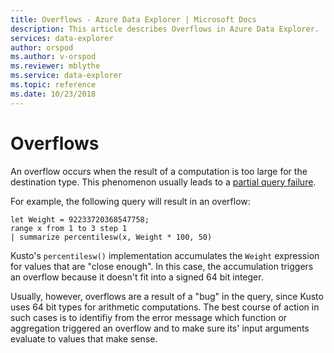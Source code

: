 ```yaml
---
title: Overflows - Azure Data Explorer | Microsoft Docs
description: This article describes Overflows in Azure Data Explorer.
services: data-explorer
author: orspod
ms.author: v-orspod
ms.reviewer: mblythe
ms.service: data-explorer
ms.topic: reference
ms.date: 10/23/2018
---
```

# Overflows

An overflow occurs when the result of a computation is too large for the destination type.
This phenomenon usually leads to a [partial query failure](partialqueryfailures.md).

For example, the following query will result in an overflow:

```kusto
let Weight = 92233720368547758;
range x from 1 to 3 step 1
| summarize percentilesw(x, Weight * 100, 50)
```

Kusto's `percentilesw()` implementation accumulates the `Weight` expression for values that are "close enough".
In this case, the accumulation triggers an overflow because it doesn't fit into a signed 64 bit integer.

Usually, however, overflows are a result of a "bug" in the query, since Kusto uses 64 bit types for arithmetic computations.
The best course of action in such cases is to identifiy from the error message which function or aggregation triggered an overflow
and to make sure its' input arguments evaluate to values that make sense.
